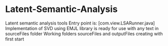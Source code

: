 # Latent-Semantic-Analysis
Latent semantic analysis tools
Entry point is: [com.view.LSARunner.java]
Implementation of SVD using EMJL library is ready for use with any text in sourceFiles folder
Working folders sourceFiles and outputFiles creating with first start
